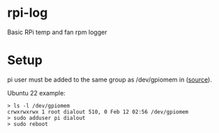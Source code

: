 # rpi-log
Basic RPi temp and fan rpm logger

# Setup
pi user must be added to the same group as /dev/gpiomem in ([source](https://raspberrypi.stackexchange.com/questions/40105/access-gpio-pins-without-root-no-access-to-dev-mem-try-running-as-root)).

Ubuntu 22 example:
```
> ls -l /dev/gpiomem
crwxrwxrwx 1 root dialout 510, 0 Feb 12 02:56 /dev/gpiomem
> sudo adduser pi dialout
> sudo reboot
```

